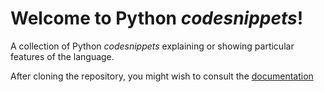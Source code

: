 # Welcome to Python *codesnippets*!

A collection of Python *codesnippets* explaining or showing particular features of the language.

After cloning the repository, you might wish to consult the [documentation](https://htmlpreview.github.io/?https://github.com/MicheleIarossi/Python_codesnippets/tree/main/doc/html/index.html)

